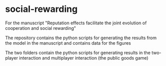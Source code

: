 # social-rewarding
For the manuscript "Reputation effects facilitate the joint evolution of cooperation and social rewarding"

The repository contains the python scripts for generating the results from the model in the manuscript and contains data for the figures

The two folders contain the python scripts for generating results in the two-player interaction and multiplayer interaction (the public goods game)
